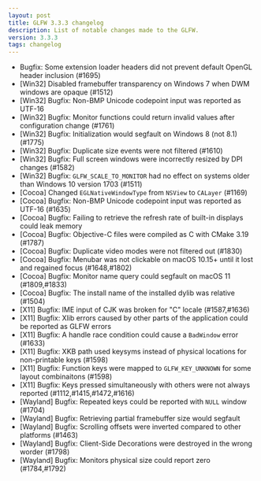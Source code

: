 ```yaml
---
layout: post
title: GLFW 3.3.3 changelog
description: List of notable changes made to the GLFW.
version: 3.3.3
tags: changelog
---
```


 - Bugfix: Some extension loader headers did not prevent default OpenGL header
   inclusion (#1695)
 - \[Win32\] Disabled framebuffer transparency on Windows 7 when DWM windows are
   opaque (#1512)
 - \[Win32\] Bugfix: Non-BMP Unicode codepoint input was reported as UTF-16
 - \[Win32\] Bugfix: Monitor functions could return invalid values after
   configuration change (#1761)
 - \[Win32\] Bugfix: Initialization would segfault on Windows 8 (not 8.1) (#1775)
 - \[Win32\] Bugfix: Duplicate size events were not filtered (#1610)
 - \[Win32\] Bugfix: Full screen windows were incorrectly resized by DPI changes
   (#1582)
 - \[Win32\] Bugfix: `GLFW_SCALE_TO_MONITOR` had no effect on systems older than
   Windows 10 version 1703 (#1511)
 - \[Cocoa\] Changed `EGLNativeWindowType` from `NSView` to `CALayer` (#1169)
 - \[Cocoa\] Bugfix: Non-BMP Unicode codepoint input was reported as UTF-16
   (#1635)
 - \[Cocoa\] Bugfix: Failing to retrieve the refresh rate of built-in displays
   could leak memory
 - \[Cocoa\] Bugfix: Objective-C files were compiled as C with CMake 3.19 (#1787)
 - \[Cocoa\] Bugfix: Duplicate video modes were not filtered out (#1830)
 - \[Cocoa\] Bugfix: Menubar was not clickable on macOS 10.15+ until it lost and
   regained focus (#1648,#1802)
 - \[Cocoa\] Bugfix: Monitor name query could segfault on macOS 11 (#1809,#1833)
 - \[Cocoa\] Bugfix: The install name of the installed dylib was relative (#1504)
 - \[X11\] Bugfix: IME input of CJK was broken for "C" locale (#1587,#1636)
 - \[X11\] Bugfix: Xlib errors caused by other parts of the application could be
   reported as GLFW errors
 - \[X11\] Bugfix: A handle race condition could cause a `BadWindow` error (#1633)
 - \[X11\] Bugfix: XKB path used keysyms instead of physical locations for
   non-printable keys (#1598)
 - \[X11\] Bugfix: Function keys were mapped to `GLFW_KEY_UNKNOWN` for some layout
   combinaitons (#1598)
 - \[X11\] Bugfix: Keys pressed simultaneously with others were not always
   reported (#1112,#1415,#1472,#1616)
 - \[Wayland\] Bugfix: Repeated keys could be reported with `NULL` window (#1704)
 - \[Wayland\] Bugfix: Retrieving partial framebuffer size would segfault
 - \[Wayland\] Bugfix: Scrolling offsets were inverted compared to other platforms
   (#1463)
 - \[Wayland\] Bugfix: Client-Side Decorations were destroyed in the wrong worder
   (#1798)
 - \[Wayland\] Bugfix: Monitors physical size could report zero (#1784,#1792)

